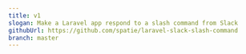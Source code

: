```yaml
---
title: v1
slogan: Make a Laravel app respond to a slash command from Slack
githubUrl: https://github.com/spatie/laravel-slack-slash-command
branch: master
---
```

